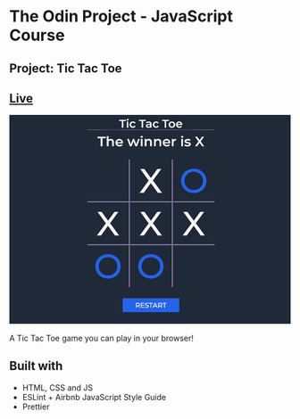 # The Odin Project - JavaScript Course

## Project: Tic Tac Toe

## [Live]()

![](Screenshot.jpg)

A Tic Tac Toe game you can play in your browser!

## Built with

- HTML, CSS and JS
- ESLint + Airbnb JavaScript Style Guide
- Prettier
